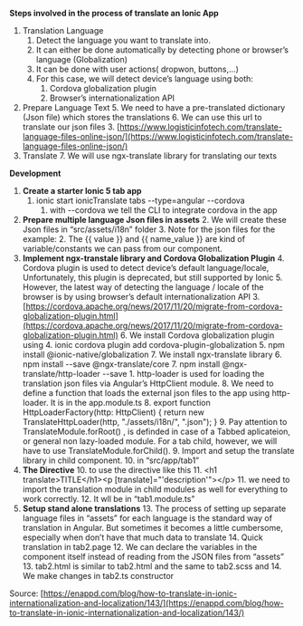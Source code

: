 <!-- Copy and paste the converted output. -->

<!-----
NEW: Check the "Suppress top comment" option to remove this info from the output.

Conversion time: 0.455 seconds.


Using this Markdown file:

1. Paste this output into your source file.
2. See the notes and action items below regarding this conversion run.
3. Check the rendered output (headings, lists, code blocks, tables) for proper
   formatting and use a linkchecker before you publish this page.

Conversion notes:

* Docs to Markdown version 1.0β29
* Wed Aug 12 2020 03:47:15 GMT-0700 (PDT)
* Source doc: Processes to translate an Ionic App
----->


**Steps involved in the process of translate an Ionic App**



1. Translation Language
    1. Detect the language you want to translate into.
    2. It can either be done automatically by detecting phone or browser’s language (Globalization)
    3. It can be done with user actions( dropwon, buttons,...)
    4. For this case, we will detect device’s language using both:
        1. Cordova globalization plugin
        2. Browser’s internationalization API
2. Prepare Language Text
    5. We need to have a pre-translated dictionary (Json file) which stores the translations 
    6. We can use this url to translate our json files
        3. [https://www.logisticinfotech.com/translate-language-files-online-json/](https://www.logisticinfotech.com/translate-language-files-online-json/)
3. Translate
    7. We will use ngx-translate library for translating our texts

**Development**



1. **Create a starter Ionic 5 tab app**
    1. ionic start ionicTranslate tabs --type=angular --cordova
        1. with --cordova we tell the CLI to integrate cordova in the app
2. **Prepare multiple language Json files in assets**
    2. We will create these Json files in “src/assets/i18n” folder
    3. Note for the json files for the example:
        2. The {{ value }} and {{ name_value }} are kind of variable/constants we can pass from our component.
3. **Implement ngx-transtale library and Cordova Globalization Plugin**
    4. Cordova plugin is used to detect device’s default language/locale, Unfortunately, this plugin is deprecated, but still supported by Ionic
    5. However, the latest way of detecting the language / locale of the browser is by using browser’s default internationalization API
        3. [https://cordova.apache.org/news/2017/11/20/migrate-from-cordova-globalization-plugin.html](https://cordova.apache.org/news/2017/11/20/migrate-from-cordova-globalization-plugin.html)
    6. We install Cordova globalization plugin using
        4. ionic cordova plugin add cordova-plugin-globalization
        5. npm install @ionic-native/globalization
    7. We install ngx-translate library
        6. npm install --save @ngx-translate/core
        7. npm install @ngx-translate/http-loader --save
            1. http-loader is used for loading the translation json files via Angular’s HttpClient module.
    8. We need to define a function that loads the external json files to the app using http-loader. It is in the app.module.ts
        8. export function HttpLoaderFactory(http: HttpClient) { return new TranslateHttpLoader(http, "./assets/i18n/", ".json"); }
        9. Pay attention to TranslateModule.forRoot() , is definded in case of a Tabbed aplicateion, or general non lazy-loaded module. For a tab child, however, we will have to use TranslateModule.forChild().
    9. Import and setup the translate library in child component.
        10. in “src/app/tab1”
4. **The Directive**
    10. to use the directive like this
        11. &lt;h1 translate>TITLE&lt;/h1>&lt;p [translate]="'description'">&lt;/p>
    11. we need to import the translation module in child modules as well for everything to work correctly.
    12. It wll be in “tab1.module.ts”
5. **Setup stand alone translations**
    13. The process of setting up separate language files in “assets” for each language is the standard way of translation in Angular. But sometimes it becomes a little cumbersome, especially when don’t have that much data to translate
    14. Quick translation in tab2.page
        12. We can declare the variables in the component itself instead of reading from the JSON files from “assets”
        13. tab2.html is similar to tab2.html and the same to tab2.scss and 
        14. We make changes in tab2.ts constructor

Source: [https://enappd.com/blog/how-to-translate-in-ionic-internationalization-and-localization/143/](https://enappd.com/blog/how-to-translate-in-ionic-internationalization-and-localization/143/)
